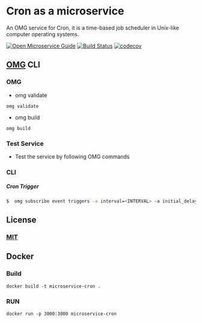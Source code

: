 # Cron as a microservice
An OMG service for Cron, it is a time-based job scheduler in Unix-like computer operating systems.

[![Open Microservice Guide](https://img.shields.io/badge/OMG-enabled-brightgreen.svg?style=for-the-badge)](https://microservice.guide)
[![Build Status](https://travis-ci.org/heaptracetechnology/microservice-cron.svg?branch=master)](https://travis-ci.org/heaptracetechnology/microservice-cron)
[![codecov](https://codecov.io/gh/heaptracetechnology/microservice-cron/branch/master/graph/badge.svg)](https://codecov.io/gh/heaptracetechnology/microservice-cron)


## [OMG](hhttps://microservice.guide) CLI

### OMG

* omg validate
```
omg validate
```
* omg build
```
omg build
```
### Test Service

* Test the service by following OMG commands

### CLI

##### Cron Trigger
```sh
$  omg subscribe event triggers -a interval=<INTERVAL> -a initial_delay=<INITIAL_DELAY>
```
## License
### [MIT](https://choosealicense.com/licenses/mit/)

## Docker
### Build
```
docker build -t microservice-cron .
```
### RUN
```
docker run -p 3000:3000 microservice-cron
```
